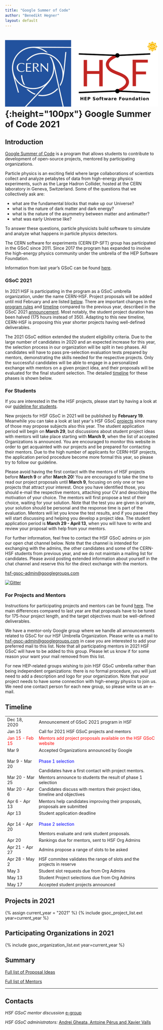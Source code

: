 ```yaml
---
title: "Google Summer of Code"
author: "Benedikt Hegner"
layout: default
---
```


# ![CERN](/images/CERN-HSF-GSoC-logo.png){:height="100px"} Google Summer of Code 2021

## Introduction

[Google Summer of Code](https://summerofcode.withgoogle.com) is a program that allows students to contribute to development of open-source projects, mentored by participating organizations.

Particle physics is an exciting field where large collaborations of scientists collect
and analyze petabytes of data from high-energy physics experiments, such as the Large Hadron Collider,
hosted at the CERN laboratory in Geneva, Switzerland.
Some of the questions that we collectively ask are:

- what are the fundamental blocks that make up our Universe?
- what is the nature of dark matter and dark energy?
- what is the nature of the asymmetry between matter and antimatter?
- what was early Universe like?

To answer these questions, particle physicists build software to simulate and analyze what happens in particle physics detectors.

The CERN software for experiments (CERN EP-SFT) group has participated in the GSoC since 2011. Since 2017 the program has expanded to involve the high-energy physics community under the umbrella of the HEP Software Foundation.

Information from last year’s GSoC can be found [here](/gsoc/2020/index.html).


### GSoC 2021

In 2021 HSF is participating in the program as a GSoC umbrella organization, under the name CERN-HSF. Project proposals will be added until mid February and are listed [below](#projects-in-2021). There are important changes in the [program rules](https://summerofcode.withgoogle.com/rules/)  and [timeline](https://summerofcode.withgoogle.com/how-it-works/) compared to the previous year, described in the GSoC 2021 [announcement](https://groups.google.com/g/google-summer-of-code-discuss/c/GgvbLrFBcUQ). Most notably, the student project duration has been halved (175 hours instead of 350). Adapting to this new timeline, CERN-HSF is proposing this year shorter projects having well-defined deliverables.

The 2021 GSoC edition extended the student eligibility criteria. Due to the large number of candidates in 2020 and an expected increase for this year, the selection process in our organization will be split in two phases. All candidates will have to pass pre-selection evaluation tests prepared by mentors, demonstrating the skills needed for the respective projects. Only the successful candidates will be able to engage in a personalized exchange with mentors on a given project idea, and their proposals will be evaluated for the final student selection. The detailed [timeline](/activities/gsoc.html#timeline) for these phases is shown below.

### For Students

If you are interested in the the HSF projects, please start by having a look at our [guideline for students](/gsoc/students-guideline.html).

New projects for HSF GSoC in 2021 will be published by **February 19**. Meanwhile you can take a look at last year's HSF GSoC [projects](/gsoc/2020/index.html#projects-in-2020) since many of those may propose subjects also this year. The student application period will begin on **March 29**, but discussions about student project ideas with mentors will take place starting with **March 9**, when the list of accepted Organizations is announced. You are encouraged to monitor this website in order to get acquainted with our projects and be prepared for contacting their mentors. Due to the high number of applicants for CERN-HSF projects, the application period procedure become more formal this year, so please try to follow our guideline. 

Please avoid having the first contact with the mentors of HSF projects before **March 9** or after **March 20**! You are encouraged to take the time to read our project proposals until **March 9**, focusing on only one or two projects that attract your interest. Once you have identified those, you should e-mail the respective mentors, attaching your CV and describing the motivation of your choice. The mentors will first propose a test of their choice, waiting for your solution. Note that the test you are given is private, your solution should be personal and the response time is part of the evaluation. Mentors will let you know the test results, and if you passed they will start discussing and helping you develop a project idea. The student application period is **March 29 - April 13**, when you will have to write and review your proposal with help from your mentors.

For further information, feel free to contact the HSF GSoC admins or join our open chat channel below. Note that the channel is intended for exchanging with the admins, the other candidates and some of the CERN-HSF students from previous year, and we do not maintain a mailing list for candidates. Please avoid posting extended information about yourself in the chat channel and reserve this for the direct exchange with the mentors.

[hsf-gsoc-admin@googlegroups.com](mailto:hsf-gsoc-admin@googlegroups.com)

[![Gitter](https://badges.gitter.im/HSF/HSF-GSoC.svg)](https://gitter.im/HSF/HSF-GSoC?utm_source=badge&utm_medium=badge&utm_campaign=pr-badge)

### For Projects and Mentors

Instructions for participating projects and mentors can be found [here](/gsoc/guideline.html). The main differences compared to last year are that proposals have to be tuned for 175-hour project length, and the target objectives must be well-defined deliverables.

We have a mentor-only Google group where we handle all announcements related to GSoC for our HSF Umbrella Organization. Please write us a mail to [hsf-gsoc-admin@googlegroups.com](mailto:hsf-gsoc-admin@googlegroups.com) in case you are interested to add your preferred mail to this list. Note that all participating mentors in 2021 HSF GSoC will have to be added to this group. Please let us know if for some reason your want your mail removed from this list.

For new HEP-related groups wishing to join HSF GSoC umbrella rather than being independent organizations: there is no formal procedure, you will just need to add a description and logo for your organization. Note that your project needs to have some connection with high-energy physics to join us. We need one contact person for each new group, so please write us an e-mail.

## Timeline

<table class="table table-hover table-striped">
  <tr>
    <td> Dec 18, 2020 </td>
    <td> Announcement of GSoC 2021 program in HSF </td>
  </tr>
  <tr>
    <td> Jan 15 </td>
    <td>Call for 2021 HSF GSoC projects and mentors</td>
  </tr>
  <tr style="color: red;">
    <td> Jan 15 - Feb 15 </td>
    <td> Mentors add project proposals available on the HSF GSoC website </td>
  </tr>
  <tr>
    <td> Mar 9 </td>
    <td> Accepted Organizations announced by Google </td>
  </tr>
  <tr>
    <td> Mar 9 - Mar 20 </td>
    <td><p><font color="blue"> Phase 1 selection </font></p> Candidates have a first contact with project mentors. </td>
  </tr>
  <tr>
    <td> Mar 20 - Mar 25 </td>
    <td> Mentors announce to students the result of phase 1 selection </td>
  </tr>
  <tr>
    <td> Mar 20 - Apr 6 </td>
    <td> Candidates discuss with mentors their project idea, timeline and objectives </td>
  </tr>
  <tr>
    <td> Apr 6 - Apr 13 </td>
    <td> Mentors help candidates improving their proposals, proposals are submitted </td>
  </tr>
  <tr>
    <td> Apr 13 </td>
    <td> Student application deadline </td>
  </tr>
  <tr>
    <td> Apr 14 - Apr 20 </td>
    <td><p><font color="blue"> Phase 2 selection </font></p> Mentors evaluate and rank student proposals. </td>
  </tr>
  <tr>
    <td> Apr 20 </td>
    <td> Rankings due for mentors, sent to HSF Org Admins </td>
  </tr>
  <tr>
    <td> Apr 21 - Apr 27 </td>
    <td> Admins propose a range of slots to be asked</td>
  </tr>
  <tr>
    <td> Apr 28 - May 2 </td>
    <td> HSF commitee validates the range of slots and the projects in reserve </td>
  </tr>
  <tr>
    <td> May 3 </td>
    <td> Student slot requests due from Org Admins </td>
  </tr>
  <tr>
    <td> May 13 </td>
    <td> Student Project selections due from Org Admins </td>
  </tr>
  <tr>
    <td> May 17 </td>
    <td> Accepted student projects announced  </td>
  </tr>
</table>

## Projects in 2021

{% assign current_year = "2021" %}
{% include gsoc_project_list.ext year=current_year %}

## Participating Organizations in 2021

{% include gsoc_organization_list.ext year=current_year %}

## Summary

[Full list of Proposal Ideas](/gsoc/2021/summary.html)

[Full list of Mentors](/gsoc/2021/mentors.html)

---

## Contacts

*HSF GSoC mentor discussion* [e-group](mailto:hep-software-foundation-google-summer-of-code@googlegroups.com)

*HSF GSoC administrators:* [Andrei Gheata, Antoine Pérus and Xavier Valls](mailto:hsf-gsoc-admin@googlegroups.com)

